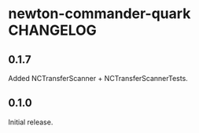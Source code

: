 # newton-commander-quark CHANGELOG

## 0.1.7

Added NCTransferScanner + NCTransferScannerTests.

## 0.1.0

Initial release.
